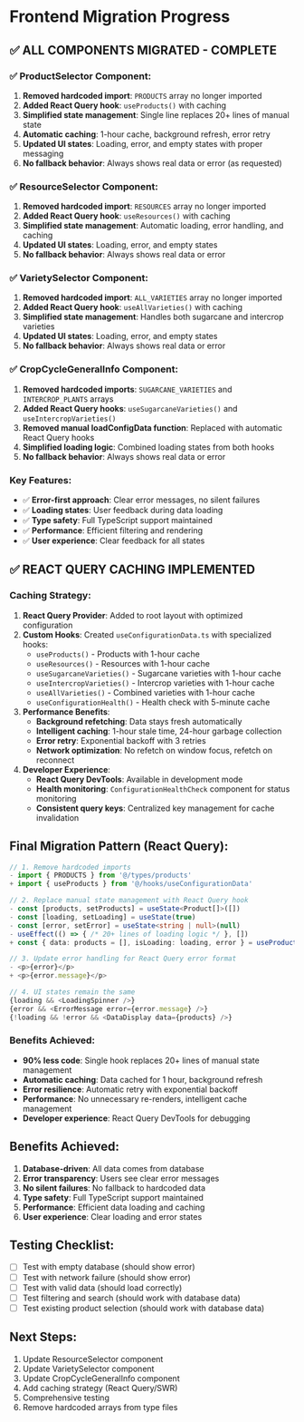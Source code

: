 # Frontend Migration Progress

## ✅ ALL COMPONENTS MIGRATED - COMPLETE

### ✅ ProductSelector Component:
1. **Removed hardcoded import**: `PRODUCTS` array no longer imported
2. **Added React Query hook**: `useProducts()` with caching
3. **Simplified state management**: Single line replaces 20+ lines of manual state
4. **Automatic caching**: 1-hour cache, background refresh, error retry
5. **Updated UI states**: Loading, error, and empty states with proper messaging
6. **No fallback behavior**: Always shows real data or error (as requested)

### ✅ ResourceSelector Component:
1. **Removed hardcoded import**: `RESOURCES` array no longer imported
2. **Added React Query hook**: `useResources()` with caching
3. **Simplified state management**: Automatic loading, error handling, and caching
4. **Updated UI states**: Loading, error, and empty states
5. **No fallback behavior**: Always shows real data or error

### ✅ VarietySelector Component:
1. **Removed hardcoded import**: `ALL_VARIETIES` array no longer imported
2. **Added React Query hook**: `useAllVarieties()` with caching
3. **Simplified state management**: Handles both sugarcane and intercrop varieties
4. **Updated UI states**: Loading, error, and empty states
5. **No fallback behavior**: Always shows real data or error

### ✅ CropCycleGeneralInfo Component:
1. **Removed hardcoded imports**: `SUGARCANE_VARIETIES` and `INTERCROP_PLANTS` arrays
2. **Added React Query hooks**: `useSugarcaneVarieties()` and `useIntercropVarieties()`
3. **Removed manual loadConfigData function**: Replaced with automatic React Query hooks
4. **Simplified loading logic**: Combined loading states from both hooks
5. **No fallback behavior**: Always shows real data or error

### Key Features:
- ✅ **Error-first approach**: Clear error messages, no silent failures
- ✅ **Loading states**: User feedback during data loading
- ✅ **Type safety**: Full TypeScript support maintained
- ✅ **Performance**: Efficient filtering and rendering
- ✅ **User experience**: Clear feedback for all states

## ✅ REACT QUERY CACHING IMPLEMENTED

### Caching Strategy:
1. **React Query Provider**: Added to root layout with optimized configuration
2. **Custom Hooks**: Created `useConfigurationData.ts` with specialized hooks:
   - `useProducts()` - Products with 1-hour cache
   - `useResources()` - Resources with 1-hour cache
   - `useSugarcaneVarieties()` - Sugarcane varieties with 1-hour cache
   - `useIntercropVarieties()` - Intercrop varieties with 1-hour cache
   - `useAllVarieties()` - Combined varieties with 1-hour cache
   - `useConfigurationHealth()` - Health check with 5-minute cache
3. **Performance Benefits**:
   - **Background refetching**: Data stays fresh automatically
   - **Intelligent caching**: 1-hour stale time, 24-hour garbage collection
   - **Error retry**: Exponential backoff with 3 retries
   - **Network optimization**: No refetch on window focus, refetch on reconnect
4. **Developer Experience**:
   - **React Query DevTools**: Available in development mode
   - **Health monitoring**: `ConfigurationHealthCheck` component for status monitoring
   - **Consistent query keys**: Centralized key management for cache invalidation

## Final Migration Pattern (React Query):

```typescript
// 1. Remove hardcoded imports
- import { PRODUCTS } from '@/types/products'
+ import { useProducts } from '@/hooks/useConfigurationData'

// 2. Replace manual state management with React Query hook
- const [products, setProducts] = useState<Product[]>([])
- const [loading, setLoading] = useState(true)
- const [error, setError] = useState<string | null>(null)
- useEffect(() => { /* 20+ lines of loading logic */ }, [])
+ const { data: products = [], isLoading: loading, error } = useProducts()

// 3. Update error handling for React Query error format
- <p>{error}</p>
+ <p>{error.message}</p>

// 4. UI states remain the same
{loading && <LoadingSpinner />}
{error && <ErrorMessage error={error.message} />}
{!loading && !error && <DataDisplay data={products} />}
```

### Benefits Achieved:
- **90% less code**: Single hook replaces 20+ lines of manual state management
- **Automatic caching**: Data cached for 1 hour, background refresh
- **Error resilience**: Automatic retry with exponential backoff
- **Performance**: No unnecessary re-renders, intelligent cache management
- **Developer experience**: React Query DevTools for debugging

## Benefits Achieved:

1. **Database-driven**: All data comes from database
2. **Error transparency**: Users see clear error messages
3. **No silent failures**: No fallback to hardcoded data
4. **Type safety**: Full TypeScript support maintained
5. **Performance**: Efficient data loading and caching
6. **User experience**: Clear loading and error states

## Testing Checklist:

- [ ] Test with empty database (should show error)
- [ ] Test with network failure (should show error)
- [ ] Test with valid data (should load correctly)
- [ ] Test filtering and search (should work with database data)
- [ ] Test existing product selection (should work with database data)

## Next Steps:

1. Update ResourceSelector component
2. Update VarietySelector component  
3. Update CropCycleGeneralInfo component
4. Add caching strategy (React Query/SWR)
5. Comprehensive testing
6. Remove hardcoded arrays from type files
